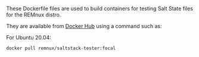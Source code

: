 These Dockerfile files are used to build containers for testing Salt State files for the REMnux distro.

They are available from [Docker Hub](https://hub.docker.com/repository/docker/remnux/saltstack-tester) using a command such as:

For Ubuntu 20.04:

```
docker pull remnux/saltstack-tester:focal
```
